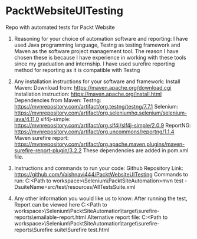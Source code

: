 # PacktWebsiteUITesting
Repo with automated tests for Packt Website
1. Reasoning for your choice of automation software and reporting:
I have used Java programming language, Testng as testing framework and Maven as the software project management tool. The reason I have chosen these is because I have experience in working with these tools since my graduation and internship.
I have used surefire reporting method for reporting as it is compatible with Testng


2. Any installation instructions for your software and framework:
   Install Maven:
   Download from: https://maven.apache.org/download.cgi
   Installation instruction: https://maven.apache.org/install.html
   Dependencies from Maven:
   Testng: https://mvnrepository.com/artifact/org.testng/testng/7.7.1
   Selenium: https://mvnrepository.com/artifact/org.seleniumhq.selenium/selenium-java/4.11.0
   slf4j-simple: https://mvnrepository.com/artifact/org.slf4j/slf4j-simple/2.0.9
   ReportNG: https://mvnrepository.com/artifact/org.uncommons/reportng/1.1.4
   Maven surefire report: https://mvnrepository.com/artifact/org.apache.maven.plugins/maven-surefire-report-plugin/3.2.2
   These dependencies are added in pom.xml file.

4. Instructions and commands to run your code:
   Github Repository Link:  https://github.com/Vaishnavi444/PacktWebsiteUITesting
   Commands to run:
   C:\<Path to workspace>\Selenium\PacktSiteAutomation>mvn test -DsuiteName=src/test/resources/AllTestsSuite.xml
   
6. Any other information you would like us to know:
   After running the test, Report can be viewed here
   C:\<Path to workspace>\Selenium\PacktSiteAutomation\target\surefire-reports\emailable-report.html
   Alternative report file:
   C:\<Path to workspace>\Selenium\PacktSiteAutomation\target\surefire-reports\Surefire suite\Surefire test.html
